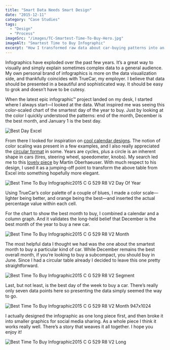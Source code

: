```yaml
---
title: "Smart Data Needs Smart Design"
date: "2015-12-11"
category: "Case Studies"
tags:
  - "Design"
  - "Process"
imageSrc: "/images/TC-Smartest-Time-To-Buy-Hero.jpg"
imageAlt: "Smartest Time to Buy Infographic"
excerpt: "How I transformed raw data about car-buying patterns into an elegant, circular infographic that tells a compelling story. Starting with a simple Excel chart, I created a sophisticated visualization that reveals the best times to buy a car—by day, month, and vehicle type."
---
```


Infographics have exploded over the past few years. It’s a great way to visually and simply explain sometimes complex data to a general audience. My own personal brand of infographics is more on the data visualization side, and thankfully coincides with TrueCar, my employer. I believe that data should be presented in a beautiful and sophisticated way. It should be easy to grok and doesn’t have to be cutesy.

When the latest epic infographic™ project landed on my desk, I started where I always start—I looked at the data. What inspired me was seeing this color-scaled chart of the smartest day of the year to buy. Just by looking at the color I quickly understood the patterns: end of the month, December is the best month, and January 1 is the best day.

![Best Day Excel](/images/best-day-excel.png)

From there I looked for inspiration on [cool calendar designs](https://www.google.com/search?q=cool+calendars&tbm=isch). The notion of color scaling was present in a few examples, and I also really appreciated the [circular format](https://www.google.com/search?q=circular+calendar&tbm=isch) in some. Years are cycles, plus a circle is an inherent shape in cars (tires, steering wheel, speedometer, knobs). My search led me to this [lovely piece](https://www.behance.net/gallery/oberhaeuserinfo-calendar-2013/5761467) by Martin Oberhaeuser. With much respect to his design, I used it as a jumping-off point to transform the above table from Excel into something hopefully more elegant.

![Best Time To Buy Infographic2015  C G 529  R8  V2 Day Of Year](/images/BestTimeToBuyInfographic2015-CG-529-R8-V2_day-of-year.png)

Using TrueCar’s color palette of a couple of blues, I made a color scale—lighter being better, and orange being the best—and inserted the actual percentage value within each cell.

For the chart to show the best month to buy, I combined a calendar and a column graph. And it validates the long-held belief that December is the best month of the year to buy a new car.

![Best Time To Buy Infographic2015  C G 529  R8  V2 Month](/images/BestTimeToBuyInfographic2015-CG-529-R8-V2_month.png)

The most helpful data I thought we had was the one about the smartest month to buy a particular kind of car. While December remains the best overall month, if you’re looking to buy a subcompact, you should buy in June. Since I had a circular table already I decided to leave this one pretty straightforward.

![Best Time To Buy Infographic2015  C G 529  R8  V2 Segment](/images/BestTimeToBuyInfographic2015-CG-529-R8-V2_segment.png)

Last, but not least, is the best day of the week to buy a car. There’s really only seven data points here so presenting the data simply seemed the way to go.

![Best Time To Buy Infographic2015  C G 529  R8  V2 Month 947x1024](/images/BestTimeToBuyInfographic2015-CG-529-R8-V2_month.png)

I actually designed the infographic as one long piece first, and then broke it into smaller graphics for social media sharing. As a whole piece I think it works really well. There’s a story that weaves it all together. I hope you enjoy it!

![Best Time To Buy Infographic2015  C G 529  R8  V2 Long](/images/BestTimeToBuyInfographic2015-CG-529-R8-V2_long.png)
